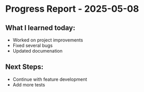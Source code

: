 # Progress Report - 2025-05-08
## What I learned today:
- Worked on project improvements
- Fixed several bugs
- Updated documenation

## Next Steps:
- Continue with feature development
- Add more tests
